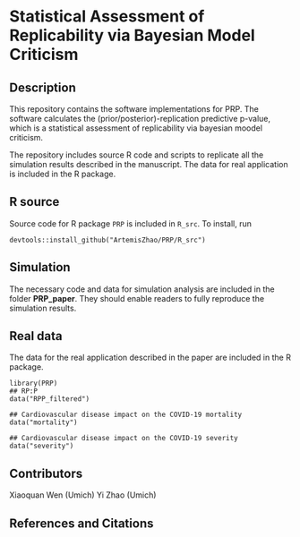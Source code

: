 # Statistical Assessment of Replicability via Bayesian Model Criticism

## Description

This repository contains the software implementations for PRP. The software calculates the (prior/posterior)-replication predictive p-value, which is a statistical assessment of replicability via bayesian moodel criticism.

The repository includes source R code and scripts to replicate all the simulation results described in the manuscript. The data for real application is included in the R package.

## R source
Source code for R package `PRP` is included in `R_src`. To install, run

```{r}
devtools::install_github("ArtemisZhao/PRP/R_src")
```

## Simulation
The necessary code and data for simulation analysis are included in the folder __PRP_paper__. They should enable readers to fully reproduce the simulation results.

## Real data
The data for the real application described in the paper are included in the R package.

```{r}
library(PRP)
## RP:P 
data("RPP_filtered")

## Cardiovascular disease impact on the COVID-19 mortality
data("mortality")

## Cardiovascular disease impact on the COVID-19 severity
data("severity")
```

## Contributors
Xiaoquan Wen (Umich)
Yi Zhao (Umich)

## References and Citations

